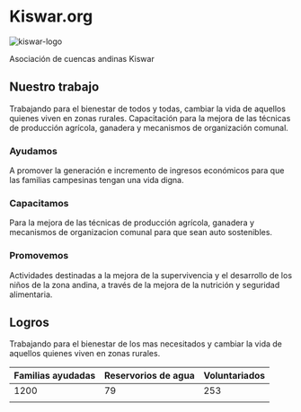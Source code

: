 # Kiswar.org

![kiswar-logo](https://user-images.githubusercontent.com/1646072/163917112-607493bc-22f7-4a90-bbad-b0a12b81e92e.png)

Asociación de cuencas andinas Kiswar

## Nuestro trabajo
Trabajando para el bienestar de todos y todas, cambiar la vida de aquellos quienes viven en zonas rurales.
Capacitación para la mejora de las técnicas de producción agrícola, ganadera y mecanismos de organización comunal.

### Ayudamos
A promover la generación e incremento de ingresos económicos para que las familias campesinas tengan una vida digna.

### Capacitamos
Para la mejora de las técnicas de producción agrícola, ganadera y mecanismos de organizacion comunal para que sean auto sostenibles.

### Promovemos
Actividades destinadas a la mejora de la supervivencia y el desarrollo de los niños de la zona andina, a través de la mejora de la nutrición y seguridad alimentaria.

## Logros

Trabajando para el bienestar de los mas necesitados y cambiar la vida de aquellos quienes viven en zonas rurales.

|  Familias ayudadas | Reservorios de agua | Voluntariados |
|---|---|---|
|1200 | 79 | 253 |
| | | |


